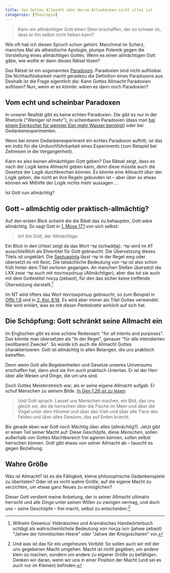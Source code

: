 ```yaml
---
title: Von Gottes Allmacht oder Warum Alleskönnen nicht alles ist
categories: [Theologie]
---
```


> Kann ein allmächtiger Gott einen Stein erschaffen, der so schwer ist, dass er ihn selbst nicht heben kann?
<!--more-->

Wie oft hab ich diesen Spruch schon gehört. Manchmal im Scherz, manches Mal als atheistische Apologie, plumpe Polemik gegen die Vorstellung eines allmächtigen Gottes. Wenn es einen allmächtigen Gott gäbe, wie wollte er dann dieses Rätsel lösen?

Das Rätsel ist ein sogenanntes [Paradoxon](http://de.wikipedia.org/wiki/Paradoxon). Paradoxien sind nicht auflösbar. Die Nichtauflösbarkeit macht geradezu die Definition eines Paradoxons aus. Deshalb ist die Frage eigentlich die: Kann Gottes Allmacht Paradoxien auflösen? Nun, wenn er es könnte: wären es dann noch Paradoxien?

## Vom echt und scheinbar Paradoxen

In unserer Realität gibt es keine echten Paradoxien. Die gibt es nur in der Rhetorik ("Weniger ist mehr"), in scheinbaren Paradoxien (dass man [bei einem Eierkocher für weniger Eier mehr Wasser benötigt](http://www.netego.de/hpc?p=eggs&l=de)) oder bei Gedankenexperimenten.

Wenn bei einem Gedankenexperiment ein echtes Paradoxon auftritt, ist das ein Indiz für die Undurchführbarkeit eines Experiments (zum Beispiel bei Zeitreisen in die Vergangenheit).

Kann es also keinen allmächtigen Gott geben? Das Rätsel zeigt, dass es nach der Logik keine Allmacht geben kann, denn diese müsste auch die Gesetze der Logik durchbrechen können. Es könnte eine Allmacht *über* der Logik geben, die nicht an ihre Regeln gebunden ist – aber über so etwas können wir Mithilfe der Logik nichts mehr aussagen …

Ist Gott nun allmächtig?

## Gott – allmächtig oder praktisch-allmächtig?

Auf den ersten Blick scheint die die Bibel das zu behaupten, Gott wäre allmächtig. So sagt Gott in [1. Mose 17,1](http://www.bibleserver.com/text/LUT/1.Mose17) von sich selbst:

> Ich bin Gott, der Allmächtige.

Ein Blick in den Urtext zeigt da das Wort שַׁדַּי (schaddaj). שַׁדַּי wird im AT ausschließlich als Ehrentitel für Gott gebraucht. Die Übersetzung dieses Titels ist ungeklärt. Die [Septuaginta](http://de.wikipedia.org/wiki/Septuaginta) lässt שַׁדַּי in der Regel weg oder übersetzt es mit θεὸς. Die tatsächliche Bedeutung von שַׁדַּי ist also schon früh hinter dem Titel verloren gegangen. An manchen Stellen übersetzt die LXX zwar שַׁדַּי auch mit παντοκράτωρ (Allmächtiger), aber das tut sie auch mit dem Gottestitel צְבָאוֹת (zebaot), für den das sicher keine treffende Übersetzung darstellt.[^1]

Im NT wird öfters das Wort παντοκράτωρ gebraucht, so zum Beispiel in [Offb 1,8](http://www.bibleserver.com/text/LUT/Offenbarung1,8) und in [2. Kor. 6,18](http://www.bibleserver.com/text/LUT/2.Korinther6,18). Es wird aber immer als Titel Gottes verwendet. Nie wird erklärt, was es mit dieser *Pantokratie* wirklich auf sich hat.

## Die Schöpfung: Gott schränkt seine Allmacht ein

Im Englischen gibt es eine schöne Redensart: "for all intents and purposes". Das könnte man übersetzen als "In der Regel", genauer "für alle intendierten (wollbaren) Zwecke". So würde ich auch die Allmacht Gottes charakterisieren: Gott ist allmächtig in allen Belangen, die uns praktisch betreffen.

Denn wenn Gott alle Begebenheiten und Gesetze unseres Universums erschaffen hat, dann sind sie ihm auch praktisch Untertan. Er ist der Herr über alle Wesen und Dinge, die um uns sind.

Doch Gottes Meisterstreich war, als er seine eigene Allmacht aufgab: Er schuf Menschen zu seinem Bilde. [In Gen 1,26 ist zu lesen](http://www.bibleserver.com/text/LUT/1.Mose1,26):

> Und Gott sprach: Lasset uns Menschen machen, ein Bild, das uns gleich sei, die da herrschen über die Fische im Meer und über die Vögel unter dem Himmel und über das Vieh und über alle Tiere des Feldes und über alles Gewürm, das auf Erden kriecht.

Bis gerade eben war Gott noch Mächtig über alles (allmächtig?). Jetzt gibt er einen Teil seiner Macht auf: Diese Geschöpfe, diese *Menschen*, sollen außerhalb von Gottes Machtbereich frei agieren können, sollen selbst herrschen können. Gott gibt etwas von seiner Allmacht ab – tauscht es gegen Beziehung.

## Wahre Größe

Was ist Allmacht? Ist es die Fähigkeit, kleine philosophische Gedankenspiele zu überlisten? Oder ist es nicht wahre Größe, auf die eigene Macht zu verzichten, um etwas ganz Neues zu ermöglichen? 

Dieser Gott verdient meine Anbetung, der in seiner Allmacht ultimativ herrscht und alle Dinge unter seinen Willen zu zwingen vermag, und doch uns – seine Geschöpfe – frei macht, selbst zu entscheiden.[^2]

[^1]:	Wilhelm Gesenius’ Hebräisches und Aramäisches Handwörterbuch schlägt als wahrscheinlichste Bedeutung von יְהוָה צְבָאוֹת (jahwe zebaot) "Jahwe der himmlischen Heere" oder "Jahwe der Kriegsscharen" vor.

[^2]:	Und was ist das für ein ungeheures Vorbild: So sollen auch wir mit der uns gegebenen Macht umgehen. Macht ist nicht gegeben, um andere klein zu machen, sondern um andere zu eigener Größe zu befähigen. Denken wir daran, wenn wir uns in einer Position der Macht (und sei es auch nur im Kleinen) befinden.